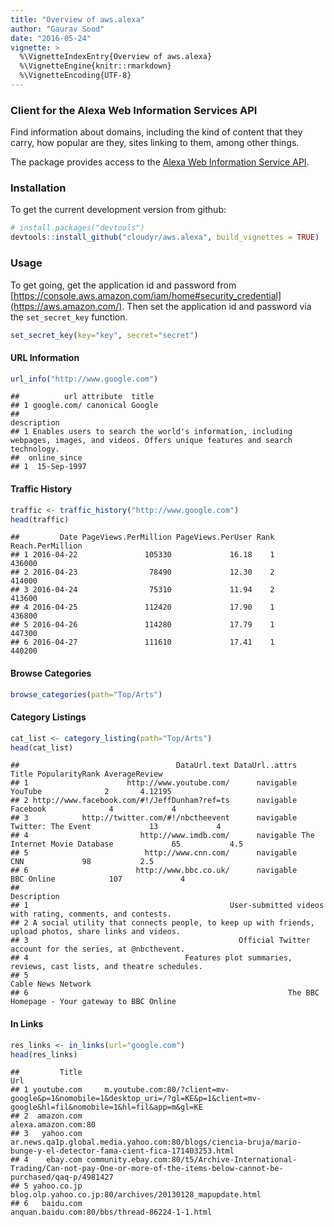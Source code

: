 ```yaml
---
title: "Overview of aws.alexa"
author: "Gaurav Sood"
date: "2016-05-24"
vignette: >
  %\VignetteIndexEntry{Overview of aws.alexa}
  %\VignetteEngine{knitr::rmarkdown}
  %\VignetteEncoding{UTF-8}
---
```


### Client for the Alexa Web Information Services API

Find information about domains, including the kind of content that they carry, how popular are they, sites linking to them, among other things.

The package provides access to the [Alexa Web Information Service API](http://docs.aws.amazon.com/AlexaWebInfoService/latest/). 

### Installation

To get the current development version from github:


```r
# install.packages("devtools")
devtools::install_github("cloudyr/aws.alexa", build_vignettes = TRUE)
```

### Usage

To get going, get the application id and password from [https://console.aws.amazon.com/iam/home#security_credential](https://aws.amazon.com/). Then set the application id and password via the `set_secret_key` function.


```r
set_secret_key(key="key", secret="secret")
```

#### URL Information 


```r
url_info("http://www.google.com")
```

```
##          url attribute  title
## 1 google.com/ canonical Google
##                                                                                                                             description
## 1 Enables users to search the world's information, including webpages, images, and videos. Offers unique features and search technology.
##  online_since
## 1  15-Sep-1997
```
#### Traffic History 


```r
traffic <- traffic_history("http://www.google.com")
head(traffic)
```

```
##         Date PageViews.PerMillion PageViews.PerUser Rank Reach.PerMillion
## 1 2016-04-22               105330             16.18    1           436000
## 2 2016-04-23                78490             12.30    2           414000
## 3 2016-04-24                75310             11.94    2           413600
## 4 2016-04-25               112420             17.90    1           436800
## 5 2016-04-26               114280             17.79    1           447300
## 6 2016-04-27               111610             17.41    1           440200
```

#### Browse Categories 


```r
browse_categories(path="Top/Arts")
```

#### Category Listings


```r
cat_list <- category_listing(path="Top/Arts")
head(cat_list)
```

```
##                                   DataUrl.text DataUrl..attrs                       Title PopularityRank AverageReview
## 1                      http://www.youtube.com/      navigable                     YouTube              2       4.12195
## 2 http://www.facebook.com/#!/JeffDunham?ref=ts      navigable                    Facebook              4             4
## 3            http://twitter.com/#!/nbctheevent      navigable          Twitter: The Event             13             4
## 4                         http://www.imdb.com/      navigable The Internet Movie Database             65           4.5
## 5                          http://www.cnn.com/      navigable                         CNN             98           2.5
## 6                        http://www.bbc.co.uk/      navigable                  BBC Online            107             4
##                                                                                              Description
## 1                                             User-submitted videos with rating, comments, and contests.
## 2 A social utility that connects people, to keep up with friends, upload photos, share links and videos.
## 3                                               Official Twitter account for the series, at @nbcthevent.
## 4                                   Features plot summaries, reviews, cast lists, and theatre schedules.
## 5                                                                                     Cable News Network
## 6                                                          The BBC Homepage - Your gateway to BBC Online

```

#### In Links


```r
res_links <- in_links(url="google.com")
head(res_links)
```

```
##         Title                                                                                                                                 Url
## 1 youtube.com     m.youtube.com:80/?client=mv-google&p=1&nomobile=1&desktop_uri=/?gl=KE&p=1&client=mv-google&hl=fil&nomobile=1&hl=fil&app=m&gl=KE
## 2  amazon.com                                                                                                                 alexa.amazon.com:80
## 3   yahoo.com                 ar.news.qa1p.global.media.yahoo.com:80/blogs/ciencia-bruja/mario-bunge-y-el-detector-fama-cient-fica-171403253.html
## 4    ebay.com community.ebay.com:80/t5/Archive-International-Trading/Can-not-pay-One-or-more-of-the-items-below-cannot-be-purchased/qaq-p/4981427
## 5 yahoo.co.jp                                                                            blog.olp.yahoo.co.jp:80/archives/20130128_mapupdate.html
## 6   baidu.com                                                                                       anquan.baidu.com:80/bbs/thread-86224-1-1.html
```
